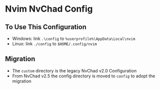# Nvim NvChad Config

## To Use This Configuration

- Windows: link `.\config` to `%userprofile%\AppData\Local\nvim`
- Linux: link `./config` to `$HOME/.config/nvim`

## Migration

- The `custom` directory is the legacy NvChad v2.0 Configuration
- From NvChad v2.5 the config directory is moved to `config` to adopt the migration
